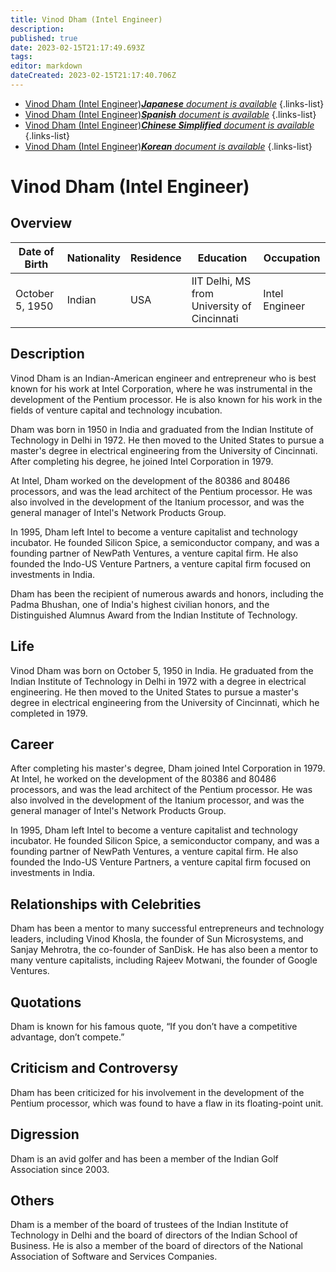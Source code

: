 ```yaml
---
title: Vinod Dham (Intel Engineer)
description: 
published: true
date: 2023-02-15T21:17:49.693Z
tags: 
editor: markdown
dateCreated: 2023-02-15T21:17:40.706Z
---
```


- [Vinod Dham (Intel Engineer)***Japanese** document is available*](/ja/Knowledge-base/Dictionary/Person/vinod-dham-intel-engineer)
{.links-list}
- [Vinod Dham (Intel Engineer)***Spanish** document is available*](/es/Knowledge-base/Dictionary/Person/vinod-dham-intel-engineer)
{.links-list}
- [Vinod Dham (Intel Engineer)***Chinese Simplified** document is available*](/zh/Knowledge-base/Dictionary/Person/vinod-dham-intel-engineer)
{.links-list}
- [Vinod Dham (Intel Engineer)***Korean** document is available*](/ko/Knowledge-base/Dictionary/Person/vinod-dham-intel-engineer)
{.links-list}


# Vinod Dham (Intel Engineer)

## Overview

| Date of Birth | Nationality | Residence | Education | Occupation |
| ------------- | ----------- | --------- | --------- | ---------- |
| October 5, 1950 | Indian | USA | IIT Delhi, MS from University of Cincinnati | Intel Engineer |

## Description

Vinod Dham is an Indian-American engineer and entrepreneur who is best known for his work at Intel Corporation, where he was instrumental in the development of the Pentium processor. He is also known for his work in the fields of venture capital and technology incubation.

Dham was born in 1950 in India and graduated from the Indian Institute of Technology in Delhi in 1972. He then moved to the United States to pursue a master's degree in electrical engineering from the University of Cincinnati. After completing his degree, he joined Intel Corporation in 1979.

At Intel, Dham worked on the development of the 80386 and 80486 processors, and was the lead architect of the Pentium processor. He was also involved in the development of the Itanium processor, and was the general manager of Intel's Network Products Group.

In 1995, Dham left Intel to become a venture capitalist and technology incubator. He founded Silicon Spice, a semiconductor company, and was a founding partner of NewPath Ventures, a venture capital firm. He also founded the Indo-US Venture Partners, a venture capital firm focused on investments in India.

Dham has been the recipient of numerous awards and honors, including the Padma Bhushan, one of India's highest civilian honors, and the Distinguished Alumnus Award from the Indian Institute of Technology.

## Life

Vinod Dham was born on October 5, 1950 in India. He graduated from the Indian Institute of Technology in Delhi in 1972 with a degree in electrical engineering. He then moved to the United States to pursue a master's degree in electrical engineering from the University of Cincinnati, which he completed in 1979.

## Career

After completing his master's degree, Dham joined Intel Corporation in 1979. At Intel, he worked on the development of the 80386 and 80486 processors, and was the lead architect of the Pentium processor. He was also involved in the development of the Itanium processor, and was the general manager of Intel's Network Products Group.

In 1995, Dham left Intel to become a venture capitalist and technology incubator. He founded Silicon Spice, a semiconductor company, and was a founding partner of NewPath Ventures, a venture capital firm. He also founded the Indo-US Venture Partners, a venture capital firm focused on investments in India.

## Relationships with Celebrities

Dham has been a mentor to many successful entrepreneurs and technology leaders, including Vinod Khosla, the founder of Sun Microsystems, and Sanjay Mehrotra, the co-founder of SanDisk. He has also been a mentor to many venture capitalists, including Rajeev Motwani, the founder of Google Ventures.

## Quotations

Dham is known for his famous quote, “If you don’t have a competitive advantage, don’t compete.”

## Criticism and Controversy

Dham has been criticized for his involvement in the development of the Pentium processor, which was found to have a flaw in its floating-point unit.

## Digression

Dham is an avid golfer and has been a member of the Indian Golf Association since 2003.

## Others

Dham is a member of the board of trustees of the Indian Institute of Technology in Delhi and the board of directors of the Indian School of Business. He is also a member of the board of directors of the National Association of Software and Services Companies.